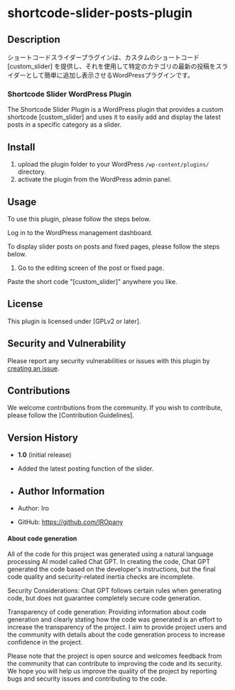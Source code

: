 # shortcode-slider-posts-plugin
## Description

ショートコードスライダープラグインは、カスタムのショートコード [custom_slider] を提供し、それを使用して特定のカテゴリの最新の投稿をスライダーとして簡単に追加し表示させるWordPressプラグインです。

### Shortcode Slider WordPress Plugin

The Shortcode Slider Plugin is a WordPress plugin that provides a custom shortcode [custom_slider] and uses it to easily add and display the latest posts in a specific category as a slider.

## Install

1. upload the plugin folder to your WordPress `/wp-content/plugins/` directory.
2. activate the plugin from the WordPress admin panel.

## Usage

To use this plugin, please follow the steps below.

Log in to the WordPress management dashboard.

To display slider posts on posts and fixed pages, please follow the steps below.

1. Go to the editing screen of the post or fixed page.

Paste the short code "[custom_slider]" anywhere you like.

## License

This plugin is licensed under [GPLv2 or later].

## Security and Vulnerability

Please report any security vulnerabilities or issues with this plugin by [creating an issue](https://github.com/IROpany/support_button/issues).

## Contributions

We welcome contributions from the community. If you wish to contribute, please follow the [Contribution Guidelines].

## Version History

- **1.0** (initial release)
  
- Added the latest posting function of the slider.

- ## Author Information

- Author: Iro
- GitHub: 
https://github.com/IROpany

#### About code generation

All of the code for this project was generated using a natural language processing AI model called Chat GPT. In creating the code, Chat GPT generated the code based on the developer's instructions, but the final code quality and security-related inertia checks are incomplete.

Security Considerations: Chat GPT follows certain rules when generating code, but does not guarantee completely secure code generation.

Transparency of code generation: Providing information about code generation and clearly stating how the code was generated is an effort to increase the transparency of the project. I aim to provide project users and the community with details about the code generation process to increase confidence in the project.

Please note that the project is open source and welcomes feedback from the community that can contribute to improving the code and its security. We hope you will help us improve the quality of the project by reporting bugs and security issues and contributing to the code.
